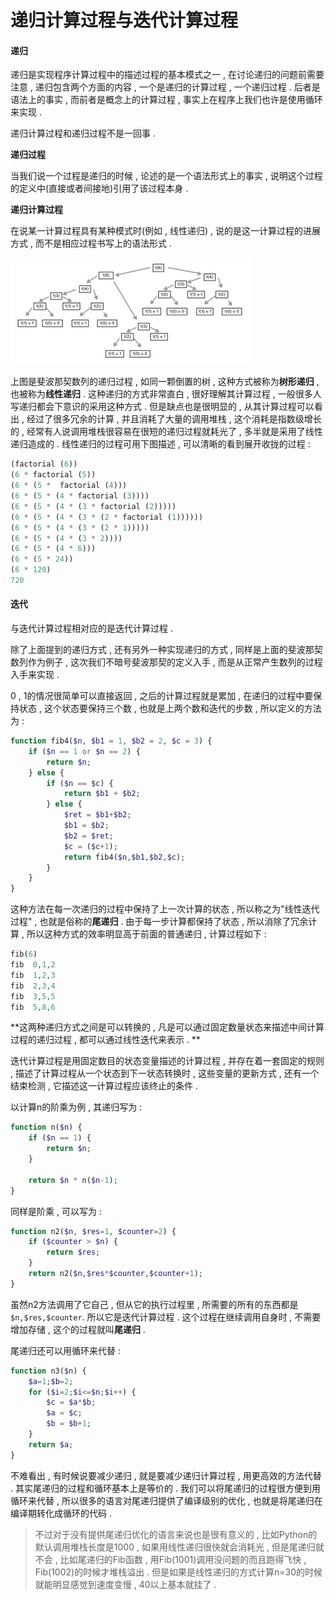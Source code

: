 # 递归计算过程与迭代计算过程

#### 递归

递归是实现程序计算过程中的描述过程的基本模式之一 , 在讨论递归的问题前需要注意 , 递归包含两个方面的内容 , 一个是递归的计算过程 , 一个递归过程 . 后者是语法上的事实 , 而前者是概念上的计算过程 , 事实上在程序上我们也许是使用循环来实现 .

递归计算过程和递归过程不是一回事 .

**递归过程**

当我们说一个过程是递归的时候 , 论述的是一个语法形式上的事实 , 说明这个过程的定义中\(直接或者间接地\)引用了该过程本身 .

**递归计算过程**

在说某一计算过程具有某种模式时\(例如 , 线性递归\) , 说的是这一计算过程的进展方式 , 而不是相应过程书写上的语法形式 .

![](/assets/fibonacci.png)

上图是斐波那契数列的递归过程 , 如同一颗倒置的树 , 这种方式被称为**树形递归** , 也被称为**线性递归** . 这种递归的方式非常直白 , 很好理解其计算过程 , 一般很多人写递归都会下意识的采用这种方式 . 但是缺点也是很明显的 , 从其计算过程可以看出 , 经过了很多冗余的计算 , 并且消耗了大量的调用堆栈 , 这个消耗是指数级增长的 , 经常有人说调用堆栈很容易在很短的递归过程就耗光了 , 多半就是采用了线性递归造成的 . 线性递归的过程可用下图描述 , 可以清晰的看到展开收拢的过程 :

```php
(factorial (6))
(6 * factorial (5))
(6 * (5 *  factorial (4)))
(6 * (5 * (4 * factorial (3))))
(6 * (5 * (4 * (3 * factorial (2)))))
(6 * (5 * (4 * (3 * (2 * factorial (1))))))
(6 * (5 * (4 * (3 * (2 * 1)))))
(6 * (5 * (4 * (3 * 2))))
(6 * (5 * (4 * 6)))
(6 * (5 * 24))
(6 * 120)
720
```

#### 迭代

与迭代计算过程相对应的是迭代计算过程 .

除了上面提到的递归方式 , 还有另外一种实现递归的方式 , 同样是上面的斐波那契数列作为例子 , 这次我们不暗号斐波那契的定义入手 , 而是从正常产生数列的过程入手来实现 .

0 , 1的情况很简单可以直接返回 , 之后的计算过程就是累加 ,  在递归的过程中要保持状态 , 这个状态要保持三个数 , 也就是上两个数和迭代的步数 , 所以定义的方法为 :

```php
function fib4($n, $b1 = 1, $b2 = 2, $c = 3) {
    if ($n == 1 or $n == 2) {
        return $n;
    } else {
        if ($n == $c) {
            return $b1 + $b2;
        } else {
            $ret = $b1+$b2;
            $b1 = $b2;
            $b2 = $ret;
            $c = ($c+1);
            return fib4($n,$b1,$b2,$c);
        }
    }
}
```

这种方法在每一次递归的过程中保持了上一次计算的状态 , 所以称之为"线性迭代过程" , 也就是俗称的**尾递归** . 由于每一步计算都保持了状态 , 所以消除了冗余计算 , 所以这种方式的效率明显高于前面的普通递归 , 计算过程如下 :

```php
fib(6)
fib  0,1,2
fib  1,2,3
fib  2,3,4
fib  3,5,5
fib  5,8,6
```

**这两种递归方式之间是可以转换的 , 凡是可以通过固定数量状态来描述中间计算过程的递归过程 , 都可以通过线性迭代来表示 . **

迭代计算过程是用固定数目的状态变量描述的计算过程 , 并存在着一套固定的规则 , 描述了计算过程从一个状态到下一状态转换时 , 这些变量的更新方式 , 还有一个结束检测 , 它描述这一计算过程应该终止的条件 .

以计算n的阶乘为例 , 其递归写为 :

```php
function n($n) {
    if ($n == 1) {
        return $n;
    }

    return $n * n($n-1);
}
```

同样是阶乘 , 可以写为 :

```php
function n2($n, $res=1, $counter=2) {
    if ($counter > $n) {
        return $res;
    }
    return n2($n,$res*$counter,$counter+1);
}
```

虽然n2方法调用了它自己 , 但从它的执行过程里 , 所需要的所有的东西都是`$n,$res,$counter`. 所以它是迭代计算过程 . 这个过程在继续调用自身时 , 不需要增加存储 , 这个的过程就叫**尾递归** .

尾递归还可以用循环来代替 :

```php
function n3($n) {
    $a=1;$b=2;
    for ($i=2;$i<=$n;$i++) {
        $c = $a*$b;
        $a = $c;
        $b = $b+1;
    }
    return $a;
}
```

不难看出 , 有时候说要减少递归 , 就是要减少递归计算过程 , 用更高效的方法代替 . 其实尾递归的过程和循环基本上是等价的 . 我们可以将尾递归的过程很方便到用循环来代替 , 所以很多的语言对尾递归提供了编译级别的优化 , 也就是将尾递归在编译期转化成循环的代码 .

> 不过对于没有提供尾递归优化的语言来说也是很有意义的 , 比如Python的默认调用堆栈长度是1000 , 如果用线性递归很快就会消耗光 , 但是尾递归就不会 , 比如尾递归的Fib函数 , 用Fib\(1001\)调用没问题的而且跑得飞快 , Fib\(1002\)的时候才堆栈溢出 . 但是如果是线性递归的方式计算n=30的时候就能明显感觉到速度变慢 , 40以上基本就挂了 .



